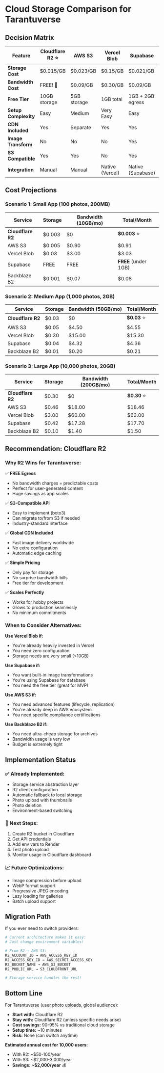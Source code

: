 # Cloud Storage Comparison for Tarantuverse

## Decision Matrix

| Feature | Cloudflare R2 ⭐ | AWS S3 | Vercel Blob | Supabase | Backblaze B2 |
|---------|------------------|---------|-------------|----------|--------------|
| **Storage Cost** | $0.015/GB | $0.023/GB | $0.15/GB | $0.021/GB | $0.005/GB |
| **Bandwidth Cost** | FREE! 🎉 | $0.09/GB | $0.30/GB | $0.09/GB | $0.01/GB |
| **Free Tier** | 10GB storage | 5GB storage | 1GB total | 1GB + 2GB egress | 10GB storage |
| **Setup Complexity** | Easy | Medium | Very Easy | Easy | Easy |
| **CDN Included** | Yes | Separate | Yes | Yes | Yes |
| **Image Transform** | No | No | No | Yes | No |
| **S3 Compatible** | Yes | Yes | No | Yes | Yes |
| **Integration** | Manual | Manual | Native (Vercel) | Native (Supabase) | Manual |

## Cost Projections

### Scenario 1: Small App (100 photos, 200MB)
| Service | Storage | Bandwidth (10GB/mo) | Total/Month |
|---------|---------|---------------------|-------------|
| **Cloudflare R2** | $0.003 | $0 | **$0.003** ⭐ |
| AWS S3 | $0.005 | $0.90 | $0.91 |
| Vercel Blob | $0.03 | $3.00 | $3.03 |
| Supabase | FREE | FREE | **FREE** (under 1GB) |
| Backblaze B2 | $0.001 | $0.07 | $0.08 |

### Scenario 2: Medium App (1,000 photos, 2GB)
| Service | Storage | Bandwidth (50GB/mo) | Total/Month |
|---------|---------|---------------------|-------------|
| **Cloudflare R2** | $0.03 | $0 | **$0.03** ⭐ |
| AWS S3 | $0.05 | $4.50 | $4.55 |
| Vercel Blob | $0.30 | $15.00 | $15.30 |
| Supabase | $0.04 | $4.32 | $4.36 |
| Backblaze B2 | $0.01 | $0.20 | $0.21 |

### Scenario 3: Large App (10,000 photos, 20GB)
| Service | Storage | Bandwidth (200GB/mo) | Total/Month |
|---------|---------|---------------------|-------------|
| **Cloudflare R2** | $0.30 | $0 | **$0.30** ⭐ |
| AWS S3 | $0.46 | $18.00 | $18.46 |
| Vercel Blob | $3.00 | $60.00 | $63.00 |
| Supabase | $0.42 | $17.28 | $17.70 |
| Backblaze B2 | $0.10 | $1.40 | $1.50 |

## Recommendation: Cloudflare R2

### Why R2 Wins for Tarantuverse:

✅ **FREE Egress**
- No bandwidth charges = predictable costs
- Perfect for user-generated content
- Huge savings as app scales

✅ **S3-Compatible API**
- Easy to implement (boto3)
- Can migrate to/from S3 if needed
- Industry-standard interface

✅ **Global CDN Included**
- Fast image delivery worldwide
- No extra configuration
- Automatic edge caching

✅ **Simple Pricing**
- Only pay for storage
- No surprise bandwidth bills
- Free tier for development

✅ **Scales Perfectly**
- Works for hobby projects
- Grows to production seamlessly
- No minimum commitments

### When to Consider Alternatives:

**Use Vercel Blob if:**
- You're already heavily invested in Vercel
- You need zero configuration
- Storage needs are very small (<10GB)

**Use Supabase if:**
- You want built-in image transformations
- You're using Supabase for database
- You need the free tier (great for MVP)

**Use AWS S3 if:**
- You need advanced features (lifecycle, replication)
- You're already deep in AWS ecosystem
- You need specific compliance certifications

**Use Backblaze B2 if:**
- You need ultra-cheap storage for archives
- Bandwidth usage is very low
- Budget is extremely tight

## Implementation Status

### ✅ Already Implemented:
- Storage service abstraction layer
- R2 client configuration
- Automatic fallback to local storage
- Photo upload with thumbnails
- Photo deletion
- Environment-based switching

### 🔄 Next Steps:
1. Create R2 bucket in Cloudflare
2. Get API credentials
3. Add env vars to Render
4. Test photo upload
5. Monitor usage in Cloudflare dashboard

### 📈 Future Optimizations:
- Image compression before upload
- WebP format support
- Progressive JPEG encoding
- Lazy loading for galleries
- Batch upload support

## Migration Path

If you ever need to switch providers:

```python
# Current architecture makes it easy:
# Just change environment variables!

# From R2 → AWS S3:
R2_ACCOUNT_ID → AWS_ACCESS_KEY_ID
R2_ACCESS_KEY_ID → AWS_SECRET_ACCESS_KEY
R2_BUCKET_NAME → AWS_S3_BUCKET
R2_PUBLIC_URL → S3_CLOUDFRONT_URL

# Storage service handles the rest!
```

## Bottom Line

For Tarantuverse (user photo uploads, global audience):
- **Start with:** Cloudflare R2
- **Stay with:** Cloudflare R2 (unless specific needs arise)
- **Cost savings:** 90-95% vs traditional cloud storage
- **Setup time:** ~10 minutes
- **Risk:** None (can switch anytime)

**Estimated annual cost for 10,000 users:**
- With R2: ~$50-100/year
- With S3: ~$2,000-3,000/year
- **Savings: ~$2,000/year** 💰
